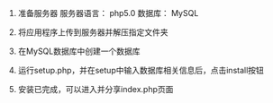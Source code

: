 1. 准备服务器
服务器语言： php5.0
数据库： MySQL

2. 将应用程序上传到服务器并解压指定文件夹

3. 在MySQL数据库中创建一个数据库

4. 运行setup.php，并在setup中输入数据库相关信息后，点击install按钮

5. 安装已完成，可以进入并分享index.php页面
